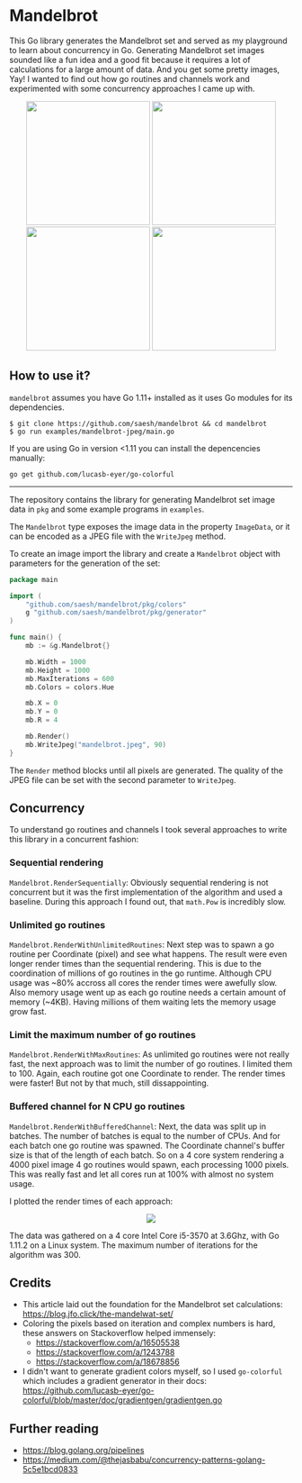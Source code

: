 # Mandelbrot

This Go library generates the Mandelbrot set and served as my playground to learn about concurrency in Go. Generating Mandelbrot set images sounded like a fun idea and a good fit because it requires a lot of calculations for a large amount of data. And you get some pretty images, Yay!
I wanted to find out how go routines and channels work and experimented with some concurrency approaches I came up with.

<p align="center">
    <img src="/assets/image01.jpeg" width="220">
    <img src="/assets/image02.jpeg" width="220">
    <img src="/assets/image03.jpeg" width="220">
    <img src="/assets/image04.jpeg" width="220">
</p>

## How to use it?

`mandelbrot` assumes you have Go 1.11+ installed as it uses Go modules for its dependencies.

```text
$ git clone https://github.com/saesh/mandelbrot && cd mandelbrot
$ go run examples/mandelbrot-jpeg/main.go
```

If you are using Go in version <1.11 you can install the depencencies manually:

```text
go get github.com/lucasb-eyer/go-colorful
```

---

The repository contains the library for generating Mandelbrot set image data in `pkg` and some example programs in `examples`.

The `Mandelbrot` type exposes the image data in the property `ImageData`, or it can be encoded as a JPEG file with the `WriteJpeg` method.

To create an image import the library and create a `Mandelbrot` object with parameters for the generation of the set:

```go
package main

import (
	"github.com/saesh/mandelbrot/pkg/colors"
	g "github.com/saesh/mandelbrot/pkg/generator"
)

func main() {
    mb := &g.Mandelbrot{}

    mb.Width = 1000
    mb.Height = 1000
    mb.MaxIterations = 600
    mb.Colors = colors.Hue

    mb.X = 0
    mb.Y = 0
    mb.R = 4

    mb.Render()
    mb.WriteJpeg("mandelbrot.jpeg", 90)
}
```

The `Render` method blocks until all pixels are generated. The quality of the JPEG file can be set with the second parameter to `WriteJpeg`.

## Concurrency

To understand go routines and channels I took several approaches to write this library in a concurrent fashion:

### Sequential rendering

`Mandelbrot.RenderSequentially`: Obviously sequential rendering is not concurrent but it was the first implementation of the algorithm and used a baseline. During this approach I found out, that `math.Pow` is incredibly
slow.

### Unlimited go routines

`Mandelbrot.RenderWithUnlimitedRoutines`: Next step was to spawn a go routine per Coordinate (pixel) and see what happens. The result were even longer render times than the sequential rendering. This is due to the coordination of millions of go routines in the go runtime. Although CPU usage was ~80% accross all cores the render times were awefully slow. Also memory usage went up as each go routine needs a certain amount of memory (~4KB). Having millions of them waiting lets the memory usage grow fast.

### Limit the maximum number of go routines

`Mandelbrot.RenderWithMaxRoutines`: As unlimited go routines were not really fast, the next approach was to limit the number of go routines. I limited them to 100. Again, each routine got one Coordinate to render. The render times were faster! But not by that much, still dissappointing.

### Buffered channel for N CPU go routines

`Mandelbrot.RenderWithBufferedChannel`: Next, the data was split up in batches. The number of batches is equal to the number of CPUs. And for each batch one go routine was spawned. The Coordinate channel's buffer size is that of the length of each batch. So on a 4 core system rendering a 4000 pixel image 4 go routines would spawn, each processing 1000 pixels. This was really fast and let all cores run at 100% with almost no system usage.

I plotted the render times of each approach:

<p align="center">
    <img src="/assets/rendering-times-chart.png">
</p>

The data was gathered on a 4 core Intel Core i5-3570 at 3.6Ghz, with Go 1.11.2 on a Linux system. The maximum number of iterations for the algorithm was 300.

## Credits

   - This article laid out the foundation for the Mandelbrot set calculations: https://blog.jfo.click/the-mandelwat-set/
   - Coloring the pixels based on iteration and complex numbers is hard, these answers on Stackoverflow helped immensely:
      - https://stackoverflow.com/a/16505538 
      - https://stackoverflow.com/a/1243788
      - https://stackoverflow.com/a/18678856
   - I didn't want to generate gradient colors myself, so I used `go-colorful` which includes a gradient generator in their docs: https://github.com/lucasb-eyer/go-colorful/blob/master/doc/gradientgen/gradientgen.go

## Further reading

   - https://blog.golang.org/pipelines
   - https://medium.com/@thejasbabu/concurrency-patterns-golang-5c5e1bcd0833
